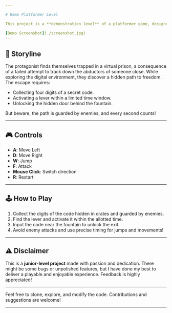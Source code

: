 ```yaml
---

# Demo Platformer Level

This project is a **demonstration level** of a platformer game, designed to showcase my skills as a junior developer. It's a personal project where I implemented core gameplay mechanics, animations, and interactions to simulate a small but functional game world.

[Demo Screenshot](./screenshot.jpg)
---
```


## 📖 Storyline

The protagonist finds themselves trapped in a virtual prison, a consequence of a failed attempt to track down the abductors of someone close. While exploring the digital environment, they discover a hidden path to freedom. The escape requires:

- Collecting four digits of a secret code.
- Activating a lever within a limited time window.
- Unlocking the hidden door behind the fountain.

But beware, the path is guarded by enemies, and every second counts!

---

## 🎮 Controls

- **A**: Move Left
- **D**: Move Right
- **W**: Jump
- **F**: Attack
- **Mouse Click**: Switch direction
- **R**: Restart

---

## 🕹️ How to Play

1. Collect the digits of the code hidden in crates and guarded by enemies.
2. Find the lever and activate it within the allotted time.
3. Input the code near the fountain to unlock the exit.
4. Avoid enemy attacks and use precise timing for jumps and movements!

---

## ⚠️ Disclaimer

This is a **junior-level project** made with passion and dedication. There might be some bugs or unpolished features, but I have done my best to deliver a playable and enjoyable experience. Feedback is highly appreciated!

---

Feel free to clone, explore, and modify the code. Contributions and suggestions are welcome!

--- 
